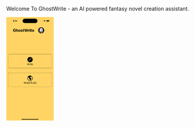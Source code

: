 Welcome To GhostWrite - an AI powered fantasy novel creation assistant.

<img src="DemoAssets/HomeScreen.png" alt="Landing Screen" width="25%"/>
